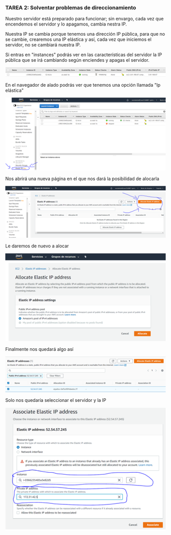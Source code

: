 ### TAREA 2: Solventar problemas de direccionamiento

Nuestro servidor está preparado para funcionar; sin envargo, cada vez que encendemos el servidor y lo apagamos, cambia nestra IP.

Nuestra IP se cambia porque tenemos una dirección IP pública, para que no se cambie, crearemos una IP elástica y así, cada vez que iniciemos el servidor, no se cambiará nuestra IP.

Si entras en "instances" podrás ver en las características del servidor la IP pública que se irá cambiando según enciendes y apagas el servidor.

![ipPublica](../capturas/ipPublica.PNG)

En el navegador de alado podrás ver que tenemos una opción llamada "Ip elástica" 

![ipElastica](../capturas/ElasticIp.PNG)

Nos abrirá una nueva página en el que nos dará la posibilidad de alocarla

![Allocate](../capturas/allocate.PNG)

Le daremos de nuevo a alocar

![allocate](../capturas/allocate2.PNG)

Finalmente nos quedará algo así

![ipElastica](../capturas/ipElastica.PNG)

Solo nos quedaría seleccionar el servidor y la IP

![asociate](../capturas/asociate.PNG)